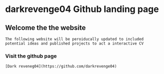 
# darkrevenge04 Github landing page

## Welcome the the website
```
The following website will be peroiducally updated to included potential ideas and published projects to act a interactive CV
```
### Visit the github page
```
[Dark reveneg04](https://github.com/darkrevenge04)
```
